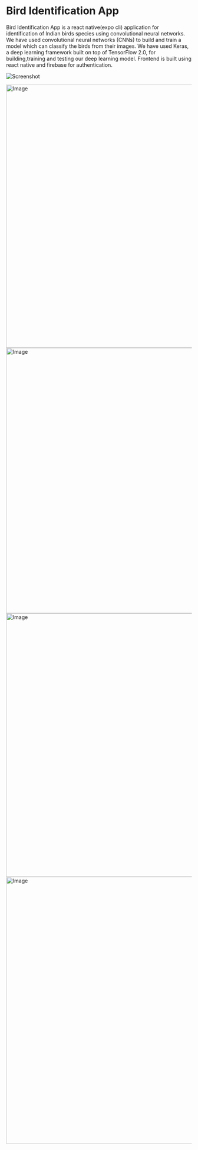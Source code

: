 # Bird Identification App

Bird Identification App is a react native(expo cli) application for identification of Indian birds species using convolutional neural networks. We have used convolutional neural networks (CNNs) to build and train a model which can classify the birds from their images. 
We have used Keras, a deep learning framework built on top of TensorFlow 2.0, for building,training and testing our deep learning model.
Frontend is built using react native and firebase for authentication.

![Screenshot](images/home.png)

<img width="1362" height="713" alt="Image" src="https://github.com/user-attachments/assets/963168f1-83c0-4f76-9937-834c56366aad" />
<img width="1365" height="719" alt="Image" src="https://github.com/user-attachments/assets/48db10aa-a860-44fe-aec1-ccc34a378f63" />
<img width="1365" height="714" alt="Image" src="https://github.com/user-attachments/assets/0d1b6fe1-4f22-44b9-9a80-d9b127832453" />
<img width="1365" height="723" alt="Image" src="https://github.com/user-attachments/assets/98a26c73-5efe-4b6a-a60b-abd677d7f8b5" />
